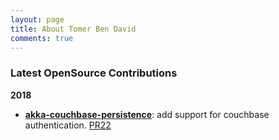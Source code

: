 ```yaml
---
layout: page
title: About Tomer Ben David
comments: true
---
```


### Latest OpenSource Contributions

**2018**

- **[akka-couchbase-persistence](https://github.com/Product-Foundry/akka-persistence-couchbase)**: add support for couchbase authentication. [PR22](https://github.com/Product-Foundry/akka-persistence-couchbase/pull/22)